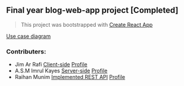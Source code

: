 ## Final year blog-web-app project [Completed]

> This project was bootstrapped with [Create React App](https://github.com/facebook/create-react-app)

[Use case diagram](https://github.com/SleeplessKnight/blog-web-app/blob/master/Diagram/UseCaseDiagram%20_%20Group3%20_%20Blogging%20Site.jpeg)

### Contributers:
- Jim Ar Rafi [Client-side](https://github.com/SleeplessKnight/blog-web-app/tree/master/client) [Profile](https://github.com/JimArRafi10)
- A.S.M Imrul Kayes [Server-side](https://github.com/SleeplessKnight/blog-web-app/tree/master/server) [Profile](https://github.com/asmimrul007)
- Raihan Munim [Implemented REST API](https://github.com/SleeplessKnight/blog-web-app/blob/master/api/important.md) [Profile](https://github.com/raihanrms)

